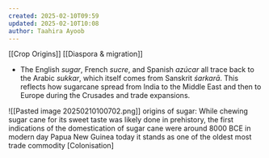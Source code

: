 ```yaml
---
created: 2025-02-10T09:59
updated: 2025-02-10T10:08
author: Taahira Ayoob
---
```

[[Crop Origins]]
[[Diaspora & migration]] 
- The English _sugar_, French _sucre_, and Spanish _azúcar_ all trace back to the Arabic _sukkar_, which itself comes from Sanskrit _śarkarā_. This reflects how sugarcane spread from India to the Middle East and then to Europe during the Crusades and trade expansions.

![[Pasted image 20250210100702.png]]
origins of sugar: While chewing sugar cane for its sweet taste was likely done in prehistory, the first indications of the domestication of sugar cane were around 8000 BCE in modern day Papua New Guinea today it stands as one of the oldest most trade commodity 
[Colonisation]